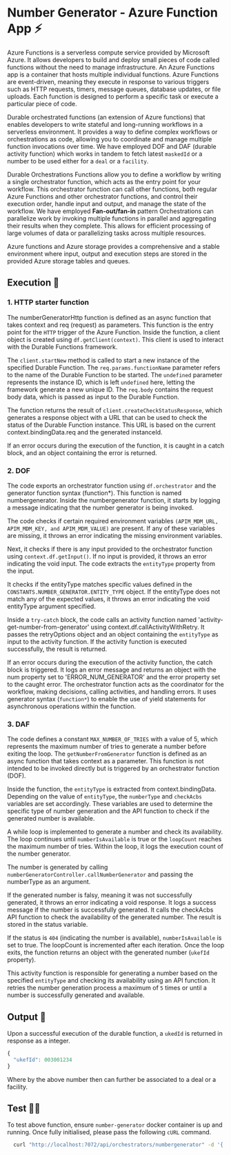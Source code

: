 # Number Generator - Azure Function App ⚡️

Azure Functions is a serverless compute service provided by Microsoft Azure. It allows developers to build and deploy small pieces of code called functions without the need to manage infrastructure. An Azure Functions app is a container that hosts multiple individual functions.
Azure Functions are event-driven, meaning they execute in response to various triggers such as HTTP requests, timers, message queues, database updates, or file uploads. Each function is designed to perform a specific task or execute a particular piece of code.

Durable orchestrated functions (an extension of Azure functions) that enables developers to write stateful and long-running workflows in a serverless environment. It provides a way to define complex workflows or orchestrations as code, allowing you to coordinate and manage multiple function invocations over time. We have employed DOF and DAF (durable activity function) which works in tandem to fetch latest `maskedId` or a number to be used either for a `deal` or a `facility`.

Durable Orchestrations Functions allow you to define a workflow by writing a single orchestrator function, which acts as the entry point for your workflow. This orchestrator function can call other functions, both regular Azure Functions and other orchestrator functions, and control their execution order, handle input and output, and manage the state of the workflow. We have employed **Fan-out/fan-in** pattern Orchestrations can parallelize work by invoking multiple functions in parallel and aggregating their results when they complete. This allows for efficient processing of large volumes of data or parallelizing tasks across multiple resources.

Azure functions and Azure storage provides a comprehensive and a stable environment where input, output and execution steps are stored in the provided Azure storage tables and queues.

## Execution 🚀

### 1. HTTP starter function

The numberGeneratorHttp function is defined as an async function that takes context and req (request) as parameters. This function is the entry point for the `HTTP` trigger of the Azure Function.
Inside the function, a client object is created using `df.getClient(context)`. This client is used to interact with the Durable Functions framework.

The `client.startNew` method is called to start a new instance of the specified Durable Function.
The `req.params.functionName` parameter refers to the name of the Durable Function to be started. The `undefined` parameter represents the instance ID, which is left `undefined` here, letting the framework generate a new unique ID.
The `req.body` contains the request body data, which is passed as input to the Durable Function.

The function returns the result of `client.createCheckStatusResponse`, which generates a response object with a URL that can be used to check the status of the Durable Function instance. This URL is based on the current context.bindingData.req and the generated instanceId.

If an error occurs during the execution of the function, it is caught in a catch block, and an object containing the error is returned.

### 2. DOF

The code exports an orchestrator function using `df.orchestrator` and the generator function syntax (function\*). This function is named numbergenerator. Inside the numbergenerator function, it starts by logging a message indicating that the number generator is being invoked.

The code checks if certain required environment variables `(APIM_MDM_URL, APIM_MDM_KEY, and APIM_MDM_VALUE)` are present. If any of these variables are missing, it throws an error indicating the missing environment variables.

Next, it checks if there is any input provided to the orchestrator function using `context.df.getInput()`. If no input is provided, it throws an error indicating the void input. The code extracts the `entityType` property from the input.

It checks if the entityType matches specific values defined in the `CONSTANTS.NUMBER_GENERATOR.ENTITY_TYPE` object. If the entityType does not match any of the expected values, it throws an error indicating the void entityType argument specified.

Inside a `try-catch` block, the code calls an activity function named 'activity-get-number-from-generator' using context.df.callActivityWithRetry. It passes the retryOptions object and an object containing the `entityType` as input to the activity function. If the activity function is executed successfully, the result is returned.

If an error occurs during the execution of the activity function, the catch block is triggered. It logs an error message and returns an object with the num property set to 'ERROR_NUM_GENERATOR' and the error property set to the caught error. The orchestrator function acts as the coordinator for the workflow, making decisions, calling activities, and handling errors. It uses generator syntax (`function*`) to enable the use of yield statements for asynchronous operations within the function.

### 3. DAF

The code defines a constant `MAX_NUMBER_OF_TRIES` with a value of 5, which represents the maximum number of tries to generate a number before exiting the loop. The `getNumberFromGenerator` function is defined as an async function that takes context as a parameter. This function is not intended to be invoked directly but is triggered by an orchestrator function (DOF).

Inside the function, the `entityType` is extracted from context.bindingData. Depending on the value of `entityType`, the `numberType` and `checkAcbs` variables are set accordingly. These variables are used to determine the specific type of number generation and the API function to check if the generated number is available.

A while loop is implemented to generate a number and check its availability. The loop continues until `numberIsAvailable` is true or the `loopCount` reaches the maximum number of tries. Within the loop, it logs the execution count of the number generator.

The number is generated by calling `numberGeneratorController.callNumberGenerator` and passing the numberType as an argument.

If the generated number is falsy, meaning it was not successfully generated, it throws an error indicating a void response. It logs a success message if the number is successfully generated. It calls the checkAcbs API function to check the availability of the generated number. The result is stored in the status variable.

If the status is `404` (indicating the number is available), `numberIsAvailable` is set to true.
The loopCount is incremented after each iteration. Once the loop exits, the function returns an object with the generated number (`ukefId` property).

This activity function is responsible for generating a number based on the specified `entityType` and checking its availability using an API function. It retries the number generation process a maximum of `5` times or until a number is successfully generated and available.

## Output 📝

Upon a successful execution of the durable function, a `ukedId` is returned in response as a integer.

```javascript
{
  "ukefId": 003001234
}
```

Where by the above number then can further be associated to a deal or a facility.

## Test 🧑‍💻

To test above function, ensure `number-generator` docker container is up and running.
Once fully initialised, please pass the following `cURL` command.

```bash
  curl "http://localhost:7072/api/orchestrators/numbergenerator" -d '{ "entityType":"deal", "entityId":"12345" }'
```
